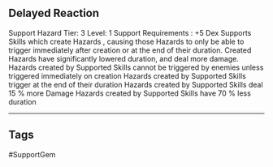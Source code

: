 ## Delayed Reaction
Support
Hazard
Tier: 3
Level: 1
Support Requirements : +5 Dex
Supports Skills which create Hazards , causing those Hazards to only be able to trigger immediately after creation or at the end of their duration. Created Hazards have significantly lowered duration, and deal more damage.
Hazards created by Supported Skills cannot be triggered by enemies unless triggered immediately on creation Hazards created by Supported Skills trigger at the end of their duration
Hazards created by Supported Skills deal 15 % more Damage
Hazards created by Supported Skills have 70 % less duration

---
## Tags
#SupportGem
